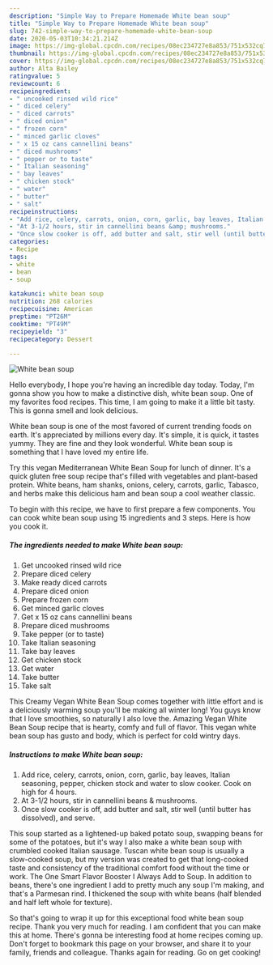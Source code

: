 ```yaml
---
description: "Simple Way to Prepare Homemade White bean soup"
title: "Simple Way to Prepare Homemade White bean soup"
slug: 742-simple-way-to-prepare-homemade-white-bean-soup
date: 2020-05-03T10:34:21.214Z
image: https://img-global.cpcdn.com/recipes/08ec234727e8a853/751x532cq70/white-bean-soup-recipe-main-photo.jpg
thumbnail: https://img-global.cpcdn.com/recipes/08ec234727e8a853/751x532cq70/white-bean-soup-recipe-main-photo.jpg
cover: https://img-global.cpcdn.com/recipes/08ec234727e8a853/751x532cq70/white-bean-soup-recipe-main-photo.jpg
author: Alta Bailey
ratingvalue: 5
reviewcount: 6
recipeingredient:
- " uncooked rinsed wild rice"
- " diced celery"
- " diced carrots"
- " diced onion"
- " frozen corn"
- " minced garlic cloves"
- " x 15 oz cans cannellini beans"
- " diced mushrooms"
- " pepper or to taste"
- " Italian seasoning"
- " bay leaves"
- " chicken stock"
- " water"
- " butter"
- " salt"
recipeinstructions:
- "Add rice, celery, carrots, onion, corn, garlic, bay leaves, Italian seasoning, pepper, chicken stock and water to slow cooker. Cook on high for 4 hours."
- "At 3-1/2 hours, stir in cannellini beans &amp; mushrooms."
- "Once slow cooker is off, add butter and salt, stir well (until butter has dissolved), and serve."
categories:
- Recipe
tags:
- white
- bean
- soup

katakunci: white bean soup 
nutrition: 268 calories
recipecuisine: American
preptime: "PT26M"
cooktime: "PT49M"
recipeyield: "3"
recipecategory: Dessert

---
```



![White bean soup](https://img-global.cpcdn.com/recipes/08ec234727e8a853/751x532cq70/white-bean-soup-recipe-main-photo.jpg)

Hello everybody, I hope you're having an incredible day today. Today, I'm gonna show you how to make a distinctive dish, white bean soup. One of my favorites food recipes. This time, I am going to make it a little bit tasty. This is gonna smell and look delicious.

White bean soup is one of the most favored of current trending foods on earth. It's appreciated by millions every day. It's simple, it is quick, it tastes yummy. They are fine and they look wonderful. White bean soup is something that I have loved my entire life.

Try this vegan Mediterranean White Bean Soup for lunch of dinner. It&#39;s a quick gluten free soup recipe that&#39;s filled with vegetables and plant-based protein. White beans, ham shanks, onions, celery, carrots, garlic, Tabasco, and herbs make this delicious ham and bean soup a cool weather classic.


To begin with this recipe, we have to first prepare a few components. You can cook white bean soup using 15 ingredients and 3 steps. Here is how you cook it.

<!--inarticleads1-->

##### The ingredients needed to make White bean soup:

1. Get  uncooked rinsed wild rice
1. Prepare  diced celery
1. Make ready  diced carrots
1. Prepare  diced onion
1. Prepare  frozen corn
1. Get  minced garlic cloves
1. Get  x 15 oz cans cannellini beans
1. Prepare  diced mushrooms
1. Take  pepper (or to taste)
1. Take  Italian seasoning
1. Take  bay leaves
1. Get  chicken stock
1. Get  water
1. Take  butter
1. Take  salt


This Creamy Vegan White Bean Soup comes together with little effort and is a deliciously warming soup you&#39;ll be making all winter long! You guys know that I love smoothies, so naturally I also love the. Amazing Vegan White Bean Soup recipe that is hearty, comfy and full of flavor. This vegan white bean soup has gusto and body, which is perfect for cold wintry days. 

<!--inarticleads2-->

##### Instructions to make White bean soup:

1. Add rice, celery, carrots, onion, corn, garlic, bay leaves, Italian seasoning, pepper, chicken stock and water to slow cooker. Cook on high for 4 hours.
1. At 3-1/2 hours, stir in cannellini beans &amp; mushrooms.
1. Once slow cooker is off, add butter and salt, stir well (until butter has dissolved), and serve.


This soup started as a lightened-up baked potato soup, swapping beans for some of the potatoes, but it&#39;s way I also make a white bean soup with crumbled cooked Italian sausage. Tuscan white bean soup is usually a slow-cooked soup, but my version was created to get that long-cooked taste and consistency of the traditional comfort food without the time or work. The One Smart Flavor Booster I Always Add to Soup. In addition to beans, there&#39;s one ingredient I add to pretty much any soup I&#39;m making, and that&#39;s a Parmesan rind. I thickened the soup with white beans (half blended and half left whole for texture). 

So that's going to wrap it up for this exceptional food white bean soup recipe. Thank you very much for reading. I am confident that you can make this at home. There's gonna be interesting food at home recipes coming up. Don't forget to bookmark this page on your browser, and share it to your family, friends and colleague. Thanks again for reading. Go on get cooking!
